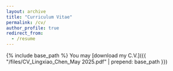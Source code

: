 ```yaml
---
layout: archive
title: "Curriculum Vitae"
permalink: /cv/
author_profile: true
redirect_from:
  - /resume
---
```


{% include base_path %}
You may [download my C.V.]({{ "/files/CV_Lingxiao_Chen_May 2025.pdf" | prepend: base_path }})